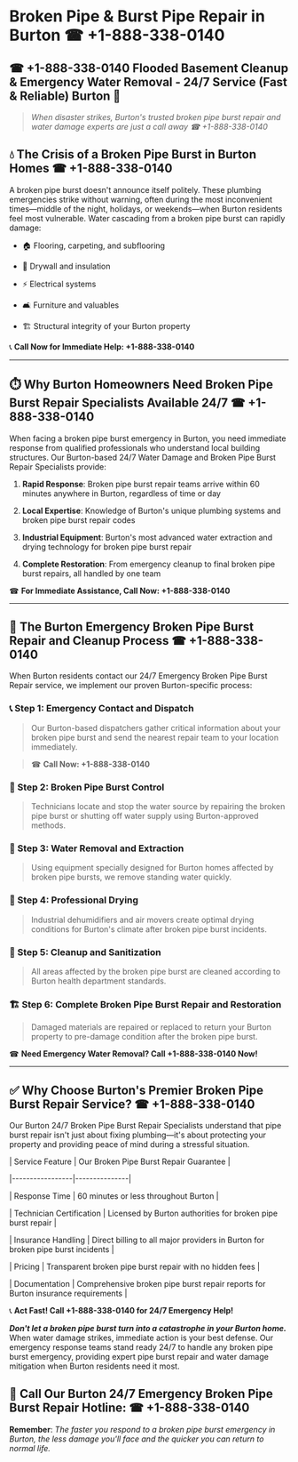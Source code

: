 # Broken Pipe & Burst Pipe Repair in Burton ☎ +1-888-338-0140  
## ☎ +1-888-338-0140 Flooded Basement Cleanup & Emergency Water Removal - 24/7 Service (Fast & Reliable) Burton 🚨  

> *When disaster strikes, Burton's trusted broken pipe burst repair and water damage experts are just a call away ☎ +1-888-338-0140*  

## 💧 The Crisis of a Broken Pipe Burst in Burton Homes ☎ +1-888-338-0140  

A broken pipe burst doesn't announce itself politely. These plumbing emergencies strike without warning, often during the most inconvenient times—middle of the night, holidays, or weekends—when Burton residents feel most vulnerable. Water cascading from a broken pipe burst can rapidly damage:  

* 🏠 Flooring, carpeting, and subflooring  
* 🧱 Drywall and insulation  
* ⚡ Electrical systems  
* 🛋️ Furniture and valuables  
* 🏗️ Structural integrity of your Burton property  

📞 **Call Now for Immediate Help: +1-888-338-0140**  

---  

## ⏱️ Why Burton Homeowners Need Broken Pipe Burst Repair Specialists Available 24/7 ☎ +1-888-338-0140  

When facing a broken pipe burst emergency in Burton, you need immediate response from qualified professionals who understand local building structures. Our Burton-based 24/7 Water Damage and Broken Pipe Burst Repair Specialists provide:  

1. **Rapid Response**: Broken pipe burst repair teams arrive within 60 minutes anywhere in Burton, regardless of time or day  
2. **Local Expertise**: Knowledge of Burton's unique plumbing systems and broken pipe burst repair codes  
3. **Industrial Equipment**: Burton's most advanced water extraction and drying technology for broken pipe burst repair  
4. **Complete Restoration**: From emergency cleanup to final broken pipe burst repairs, all handled by one team  

☎ **For Immediate Assistance, Call Now: +1-888-338-0140**  

---  

## 🔧 The Burton Emergency Broken Pipe Burst Repair and Cleanup Process ☎ +1-888-338-0140  

When Burton residents contact our 24/7 Emergency Broken Pipe Burst Repair service, we implement our proven Burton-specific process:  

### 📞 Step 1: Emergency Contact and Dispatch  
> Our Burton-based dispatchers gather critical information about your broken pipe burst and send the nearest repair team to your location immediately.  
> ☎ **Call Now: +1-888-338-0140**  

### 🚿 Step 2: Broken Pipe Burst Control  
> Technicians locate and stop the water source by repairing the broken pipe burst or shutting off water supply using Burton-approved methods.  

### 🌊 Step 3: Water Removal and Extraction  
> Using equipment specially designed for Burton homes affected by broken pipe bursts, we remove standing water quickly.  

### 💨 Step 4: Professional Drying  
> Industrial dehumidifiers and air movers create optimal drying conditions for Burton's climate after broken pipe burst incidents.  

### 🧼 Step 5: Cleanup and Sanitization  
> All areas affected by the broken pipe burst are cleaned according to Burton health department standards.  

### 🏗️ Step 6: Complete Broken Pipe Burst Repair and Restoration  
> Damaged materials are repaired or replaced to return your Burton property to pre-damage condition after the broken pipe burst.  

☎ **Need Emergency Water Removal? Call +1-888-338-0140 Now!**  

---  

## ✅ Why Choose Burton's Premier Broken Pipe Burst Repair Service? ☎ +1-888-338-0140  

Our Burton 24/7 Broken Pipe Burst Repair Specialists understand that pipe burst repair isn't just about fixing plumbing—it's about protecting your property and providing peace of mind during a stressful situation.  

| Service Feature | Our Broken Pipe Burst Repair Guarantee |  
|-----------------|---------------|  
| Response Time | 60 minutes or less throughout Burton |  
| Technician Certification | Licensed by Burton authorities for broken pipe burst repair |  
| Insurance Handling | Direct billing to all major providers in Burton for broken pipe burst incidents |  
| Pricing | Transparent broken pipe burst repair with no hidden fees |  
| Documentation | Comprehensive broken pipe burst repair reports for Burton insurance requirements |  

📞 **Act Fast! Call +1-888-338-0140 for 24/7 Emergency Help!**  

***Don't let a broken pipe burst turn into a catastrophe in your Burton home.*** When water damage strikes, immediate action is your best defense. Our emergency response teams stand ready 24/7 to handle any broken pipe burst emergency, providing expert pipe burst repair and water damage mitigation when Burton residents need it most.  

## 📱 Call Our Burton 24/7 Emergency Broken Pipe Burst Repair Hotline: ☎ +1-888-338-0140  

**Remember**: *The faster you respond to a broken pipe burst emergency in Burton, the less damage you'll face and the quicker you can return to normal life.*